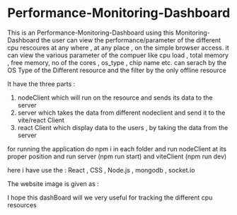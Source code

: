 # Performance-Monitoring-Dashboard

This is an Performance-Monitoring-Dashboard using this Monitoring-Dashboard the user can 
view the performance/parameter of the different cpu rescoures at any where , at any place , on the 
simple browser access. it can view the various parameter of the compuer like cpu load , total memory , free memory,
no of the cores , os_type , chip name etc. can serach by the OS Type of the Different resource and the filter by the only 
offline resource

It have the three parts :<br>
1) nodeClient which will run on the resource and sends its data to the server <br>
2) server which takes the data from different nodeclient and send it to the vite/react Client<br>
3) react Client which display data to the users , by taking the data from the server<br>

for running the application do npm i in each folder and run nodeClient at its proper position
and run server (npm run start) and viteClient (npm run dev)

here i have use the : React , CSS , Node.js , mongodb , socket.io

The website image is given as :







I hope this dashBoard will we very useful for tracking the different cpu resources  
